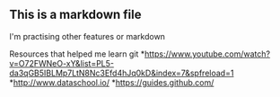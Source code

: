## This is a markdown file
I'm practising other features or markdown


Resources that helped me learn git
*https://www.youtube.com/watch?v=O72FWNeO-xY&list=PL5-da3qGB5IBLMp7LtN8Nc3Efd4hJq0kD&index=7&spfreload=1
*http://www.dataschool.io/
*https://guides.github.com/
